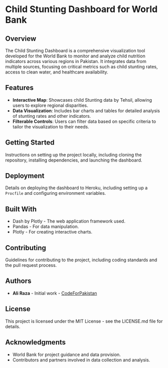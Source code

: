 # Child Stunting Dashboard for World Bank

## Overview
The Child Stunting Dashboard is a comprehensive visualization tool developed for the World Bank to monitor and analyze child nutrition indicators across various regions in Pakistan. It integrates data from multiple sources, focusing on critical metrics such as child stunting rates, access to clean water, and healthcare availability.

## Features
- **Interactive Map**: Showcases child Stunting data by Tehsil, allowing users to explore regional disparities.
- **Data Visualization**: Includes bar charts and tables for detailed analysis of stunting rates and other indicators.
- **Filterable Controls**: Users can filter data based on specific criteria to tailor the visualization to their needs.

## Getting Started
Instructions on setting up the project locally, including cloning the repository, installing dependencies, and launching the dashboard.

## Deployment
Details on deploying the dashboard to Heroku, including setting up a `Procfile` and configuring environment variables.

## Built With
- Dash by Plotly - The web application framework used.
- Pandas - For data manipulation.
- Plotly - For creating interactive charts.

## Contributing
Guidelines for contributing to the project, including coding standards and the pull request process.

## Authors
- **Ali Raza** - Initial work - [CodeForPakistan](https://github.com/codeforpakistan)

## License
This project is licensed under the MIT License - see the LICENSE.md file for details.

## Acknowledgments
- World Bank for project guidance and data provision.
- Contributors and partners involved in data collection and analysis.
